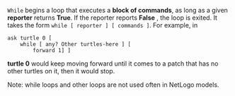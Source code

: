 `While` begins a loop that executes a **block of commands**, as long as a given **reporter** returns **True**. If the reporter reports **False** , the loop is exited.  It takes the form `while [ reporter ] [ commands ]`. For example, in 

```
ask turtle 0 [ 
    while [ any? Other turtles-here ] [ 
    	forward 1] ]
```
**turtle 0** would keep moving forward until it comes to a patch that has no other turtles on it, then it would stop. 

Note: while loops and other loops are not used often in NetLogo models. 

